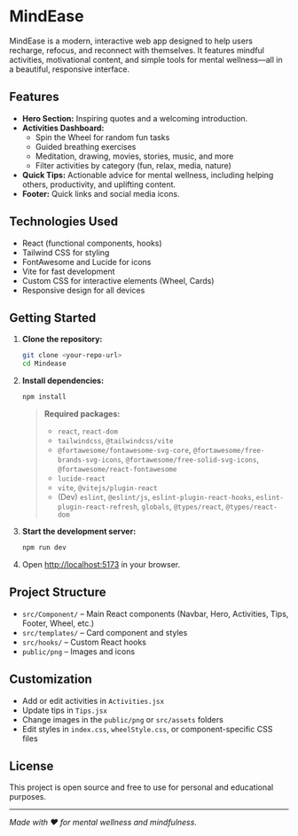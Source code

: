 
# MindEase

MindEase is a modern, interactive web app designed to help users recharge, refocus, and reconnect with themselves. It features mindful activities, motivational content, and simple tools for mental wellness—all in a beautiful, responsive interface.

## Features

- **Hero Section:** Inspiring quotes and a welcoming introduction.
- **Activities Dashboard:** 
  - Spin the Wheel for random fun tasks
  - Guided breathing exercises
  - Meditation, drawing, movies, stories, music, and more
  - Filter activities by category (fun, relax, media, nature)
- **Quick Tips:** Actionable advice for mental wellness, including helping others, productivity, and uplifting content.
- **Footer:** Quick links and social media icons.

## Technologies Used

- React (functional components, hooks)
- Tailwind CSS for styling
- FontAwesome and Lucide for icons
- Vite for fast development
- Custom CSS for interactive elements (Wheel, Cards)
- Responsive design for all devices

## Getting Started

1. **Clone the repository:**
   ```sh
   git clone <your-repo-url>
   cd Mindease
   ```
2. **Install dependencies:**
   ```sh
   npm install
   ```
   > **Required packages:**  
   > - `react`, `react-dom`  
   > - `tailwindcss`, `@tailwindcss/vite`  
   > - `@fortawesome/fontawesome-svg-core`, `@fortawesome/free-brands-svg-icons`, `@fortawesome/free-solid-svg-icons`, `@fortawesome/react-fontawesome`  
   > - `lucide-react`  
   > - `vite`, `@vitejs/plugin-react`  
   > - (Dev) `eslint`, `@eslint/js`, `eslint-plugin-react-hooks`, `eslint-plugin-react-refresh`, `globals`, `@types/react`, `@types/react-dom`
3. **Start the development server:**
   ```sh
   npm run dev
   ```
4. Open [http://localhost:5173](http://localhost:5173) in your browser.

## Project Structure

- `src/Component/` – Main React components (Navbar, Hero, Activities, Tips, Footer, Wheel, etc.)
- `src/templates/` – Card component and styles
- `src/hooks/` – Custom React hooks
- `public/png` – Images and icons

## Customization

- Add or edit activities in `Activities.jsx`
- Update tips in `Tips.jsx`
- Change images in the `public/png` or `src/assets` folders
- Edit styles in `index.css`, `wheelStyle.css`, or component-specific CSS files

## License

This project is open source and free to use for personal and educational purposes.

---

_Made with ❤️ for mental wellness and mindfulness._

